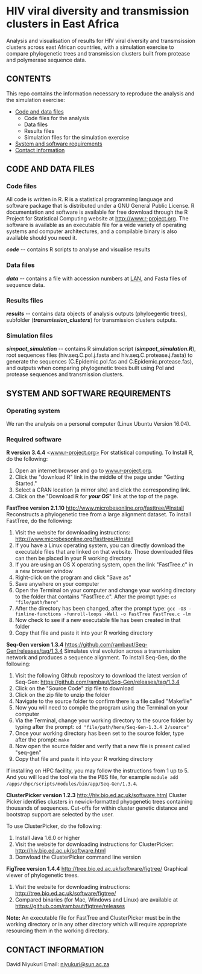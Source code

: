 # HIV viral diversity and transmission clusters in East Africa

Analysis and visualisation of results for HIV viral diversity and transmsission clusters across east African countries, with a simulation exercise to compare phylogenetic trees and transmission clusters built from protease and polymerase sequence data.



## CONTENTS

This repo contains the information necessary to reproduce the analysis and the simulation exercise:

* [Code and data files](#code-and-data-files)
   * Code files for the analysis
   * Data files 
   * Results files
   * Simulation files for the simulation exercise
* [System and software requirements](#system-and-software-requirements)
* [Contact information](#contact-information)

## CODE AND DATA FILES 


### Code files

All code is written in R. R is a statistical programming language and software package that is distributed under a GNU General Public License. R documentation and software is available for free download through the R Project for Statistical Computing website at http://www.r-project.org. The software is available as an executable file for a wide variety of operating systems and computer architectures, and a compilable binary is also available should you need it.

  ***code*** -- contains R scripts to analyse and visualise results

 
 ### Data files
  
  ***data*** -- contains a file with accession numbers at [LAN](<https://www.hiv.lanl.gov>), and Fasta files of sequence data.
  
  
### Results files

  ***results*** -- contains data objects of analysis outputs (phyloegentic trees), subfolder (***transmission_clusters***) for transmission clusters outputs.   


### Simulation files

  ***simpact_simulation*** -- contains R simulation script (***simpact_simulation.R***), root sequences files (hiv.seq.C.pol.j.fasta and hiv.seq.C.protease.j.fasta) to generate the sequences (C.Epidemic.pol.fas and C.Epidemic.protease.fas), and outputs when comparing phylogenetic trees built using Pol and protease sequences and transmission clusters.



## SYSTEM AND SOFTWARE REQUIREMENTS

### Operating system


  We ran the analysis on a personal computer (Linux Ubuntu Version 16.04).

### Required software

  **R version 3.4.4** <www.r-project.org> For statistical computing. To Install R, do the following:
  
  1. Open an internet browser and go to www.r-project.org.
  2.  Click the "download R" link in the middle of the page under "Getting Started."
  3. Select a CRAN location (a mirror site) and click the corresponding link.
  4. Click on the "Download R for ***your OS***" link at the top of the page.
  
  

  **FastTree version 2.1.10** <http://www.microbesonline.org/fasttree/#Install> Reconstructs a phylogenetic tree from a large alignment dataset. To install FastTree, do the following:
  
  1. Visit the website for downloading instructions: <http://www.microbesonline.org/fasttree/#Install>
  2. If you have a Linux operating system, you can directly download the executable files that are linked on that website. Those downloaded files can then be placed in your R working directory
  3. If you are using an OS X operating system, open the link "FastTree.c" in a new browser window
  4. Right-click on the program and click "Save as"
  5. Save anywhere on your computer
  6. Open the Terminal on your computer and change your working directory to the folder that contains "FastTree.c". After the prompt type:  `cd "file/path/here"`
  7. After the directory has been changed, after the prompt type: `gcc -O3 -finline-functions -funroll-loops -Wall -o FastTree FastTree.c -lm`
  8. Now check to see if a new executable file has been created in that folder
  9. Copy that file and paste it into your R working directory




  **Seq-Gen version 1.3.4** <https://github.com/rambaut/Seq-Gen/releases/tag/1.3.4> Simulates viral evolution across a transmission network and produces a sequence alignment. To install Seq-Gen, do the following:
  
  1. Visit the following Github repository to download the latest version of Seq-Gen: <https://github.com/rambaut/Seq-Gen/releases/tag/1.3.4>
  2. Click on the "Source Code" zip file to download
  3. Click on the zip file to unzip the folder
  4. Navigate to the source folder to confirm there is a file called "Makefile"
  5. Now you will need to compile the program using the Terminal on your computer
  6. Via the Terminal, change your working directory to the source folder by typing after the prompt: `cd "file/path/here/Seq-Gen-1.3.4 2/source"`
  7. Once your working directory has been set to the source folder, type after the prompt: `make`
  8. Now open the source folder and verify that a new file is present called "seq-gen"
  9. Copy that file and paste it into your R working directory
  
  If installing on HPC facility, you may follow the instructions from 1 up to 5. And you will load the tool via the the PBS file, for example `module add /apps/chpc/scripts/modules/bio/app/Seq-Gen/1.3.4`.
  

 **ClusterPicker version 1.2.3** <http://hiv.bio.ed.ac.uk/software.html> Cluster Picker identifies clusters in newick-formatted phyogenetic trees containing thousands of sequences. Cut-offs for within cluster genetic distance and bootstrap support are selected by the user.

  To use ClusterPicker, do the following:
  
  1. Install Java 1.6.0 or higher
  2. Visit the website for downloading instructions for ClusterPicker: <http://hiv.bio.ed.ac.uk/software.html>
  3. Donwload the ClusterPicker command line version


**FigTree version 1.4.4** <http://tree.bio.ed.ac.uk/software/figtree/> Graphical viewer of phylogenetic trees. 

  1. Visit the website for downloading instructions: <http://tree.bio.ed.ac.uk/software/figtree/>
  2. Compared binaries (for Mac, Windows and Linux) are available at <https://github.com/rambaut/figtree/releases>


**Note:** An executable file for FastTree and ClusterPicker must be in the working directory or in any other directory which will require appropriate resourcing them in the working directory. 


## CONTACT INFORMATION

David Niyukuri
Email: <niyukuri@sun.ac.za>




